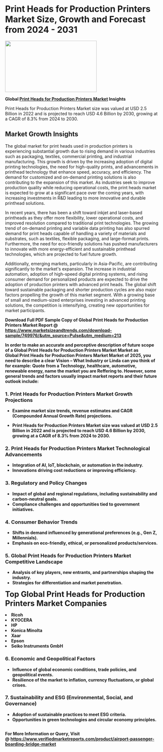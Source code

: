 <H1>Print Heads for Production Printers Market Size, Growth and Forecast from 2024 - 2031</H1><img class="aligncenter size-medium wp-image-584254" src="https://thirdeyenews.in/wp-content/uploads/2024/09/Global-Market-Research-300x168.jpeg" alt="" width="300" height="168" /><p><strong>Global&nbsp;<a href="https://www.marketsizeandtrends.com/download-sample/749976/&amp;utm_source=Pulse&amp;utm_medium=213">Print Heads for Production Printers Market</a> Insights</strong></p><p>Print Heads for Production Printers Market size was valued at USD 2.5 Billion in 2022 and is projected to reach USD 4.6 Billion by 2030, growing at a CAGR of 8.3% from 2024 to 2030.</p><p><h2>Market Growth Insights</h2> <p>The global market for print heads used in production printers is experiencing substantial growth due to rising demand in various industries such as packaging, textiles, commercial printing, and industrial manufacturing. This growth is driven by the increasing adoption of digital printing technologies, the need for high-quality prints, and advancements in printhead technology that enhance speed, accuracy, and efficiency. The demand for customized and on-demand printing solutions is also contributing to the expansion of this market. As industries seek to improve production quality while reducing operational costs, the print heads market is expected to grow at a significant pace over the coming years, with increasing investments in R&D leading to more innovative and durable printhead solutions. </p> <p><strong></strong></p> <p>In recent years, there has been a shift toward inkjet and laser-based printheads as they offer more flexibility, lower operational costs, and improved resolution compared to traditional print technologies. The growing trend of on-demand printing and variable data printing has also spurred demand for print heads capable of handling a variety of materials and substrates, such as textiles, flexible packaging, and large-format prints. Furthermore, the need for eco-friendly solutions has pushed manufacturers to innovate with more energy-efficient and sustainable printhead technologies, which are projected to fuel future growth.</p> <p>Additionally, emerging markets, particularly in Asia-Pacific, are contributing significantly to the market's expansion. The increase in industrial automation, adoption of high-speed digital printing systems, and rising consumer demand for personalized products are expected to drive the adoption of production printers with advanced print heads. The global shift toward sustainable packaging and shorter production cycles are also major factors propelling the growth of this market segment. With a growing base of small and medium-sized enterprises investing in advanced printing solutions, the competition is intensifying, creating new opportunities for market participants.</p> <p><strong></p><p><span class=""><strong>Download Full PDF Sample Copy of Global Print Heads for Production Printers Market Report</strong> @ <a href="https://www.marketsizeandtrends.com/download-sample/749976/&amp;utm_source=Pulse&amp;utm_medium=213" target="_blank">https://www.marketsizeandtrends.com/download-sample/749976/&amp;utm_source=Pulse&amp;utm_medium=213</a></span></p><p>In order to make an accurate and perceptive description of future scope of a Global&nbsp;Print Heads for Production Printers Market Market as Global&nbsp;Print Heads for Production Printers Market Market of 2025, you need to describe a clear Vision &ndash; What Industry or Linda can you think of for example: Quote from a Technology, healthcare, automotive, renewable energy, name the market you are Reffering to. However, some general trends and factors usually impact market reports and their future outlook include:</p><h3>1.&nbsp;<strong>Print Heads for Production Printers Market Growth Projections</strong></h3><ul><li>Examine market size trends, revenue estimates and CAGR (Compounded Annual Growth Rate) projections.</li><li><p>Print Heads for Production Printers Market size was valued at USD 2.5 Billion in 2022 and is projected to reach USD 4.6 Billion by 2030, growing at a CAGR of 8.3% from 2024 to 2030.</p></li></ul><h3>2.&nbsp;<strong>Print Heads for Production Printers Market Technological Advancements</strong></h3><ul><li>Integration of AI, IoT, blockchain, or automation in the industry.</li><li>Innovations driving cost reductions or improving efficiency.</li></ul><h3>3.&nbsp;<strong>Regulatory and Policy Changes</strong></h3><ul><li>Impact of global and regional regulations, including sustainability and carbon-neutral goals.</li><li>Compliance challenges and opportunities tied to government initiatives.</li></ul><h3>4.&nbsp;<strong>Consumer Behavior Trends</strong></h3><ul><li>Shifts in demand influenced by generational preferences (e.g., Gen Z, Millennials).</li><li>Emphasis on eco-friendly, ethical, or personalized products/services.</li></ul><h3>5.&nbsp;<strong>Global Print Heads for Production Printers Market Competitive Landscape</strong></h3><ul><li>Analysis of key players, new entrants, and partnerships shaping the industry.</li><li>Strategies for differentiation and market penetration.</li></ul><p data-pm-slice="1 1 []"><span style="color: inherit; font-family: inherit; font-size: 25px;">Top Global Print Heads for Production Printers Market Companies</span></p><div class="" data-test-id=""><p><li>Ricoh</li><li> KYOCERA</li><li> HP</li><li> Konica Minolta</li><li> Xaar</li><li> Epson</li><li> Seiko Instruments GmbH</li></p></div><h3>6.&nbsp;<strong>Economic and Geopolitical Factors</strong></h3><ul><li>Influence of global economic conditions, trade policies, and geopolitical events.</li><li>Resilience of the market to inflation, currency fluctuations, or global crises.</li></ul><h3>7.&nbsp;<strong>Sustainability and ESG (Environmental, Social, and Governance)</strong></h3><ul><li>Adoption of sustainable practices to meet ESG criteria.</li><li>Opportunities in green technologies and circular economy principles.</li></ul><h2><strong style="font-size: 14px;">For More Information or Query, Visit @&nbsp;</strong><a style="background-color: #ffffff; font-size: 14px;" href="https://www.marketsizeandtrends.com/report/print-heads-for-production-printers-market/" target="_blank">https://www.verifiedmarketreports.com/product/airport-passenger-boarding-bridge-market</a></h2>
